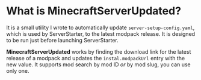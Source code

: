 # What is MinecraftServerUpdated?

It is a small utility I wrote to automatically update `server-setup-config.yaml`, which is used by ServerStarter, 
to the latest modpack release. It is designed to be run just before launching ServerStarter.

**MinecraftServerUpdated** works by finding the download link for the latest release of a modpack and updates the `instal.modpackUrl` entry with the new value.
It supports mod search by mod ID *or* by mod slug, you can use only one. 